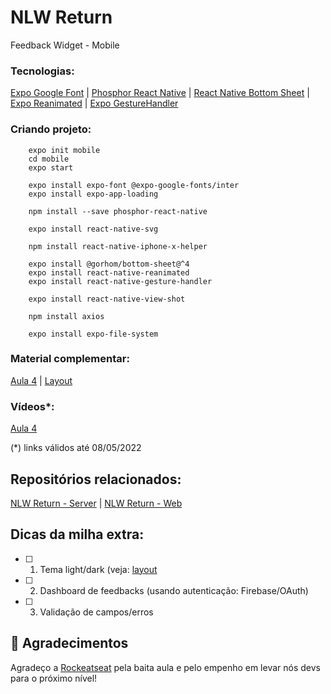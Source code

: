 # NLW Return
Feedback Widget - Mobile

### Tecnologias:
[Expo Google Font](https://docs.expo.dev/guides/using-custom-fonts/) | 
[Phosphor React Native](https://github.com/duongdev/phosphor-react-native) | 
[React Native Bottom Sheet](https://gorhom.github.io/react-native-bottom-sheet/) | 
[Expo Reanimated](https://docs.expo.dev/versions/latest/sdk/reanimated/) | 
[Expo GestureHandler](https://docs.expo.dev/versions/latest/sdk/gesture-handler/)

### Criando projeto:
        expo init mobile
        cd mobile
        expo start

        expo install expo-font @expo-google-fonts/inter
        expo install expo-app-loading

        npm install --save phosphor-react-native

        expo install react-native-svg

        npm install react-native-iphone-x-helper

        expo install @gorhom/bottom-sheet@^4
        expo install react-native-reanimated
        expo install react-native-gesture-handler

        expo install react-native-view-shot

        npm install axios

        expo install expo-file-system

### Material complementar:
[Aula 4](https://efficient-sloth-d85.notion.site/Aula-04-acf4147342e6404da94e67f9653a8ab8) |
[Layout](https://www.figma.com/file/KwRfD4DeYK4bdGIp6oAPqs/Feedback-Widget-(Community)?node-id=10%3A1638)

### Vídeos*:
[Aula 4](https://www.youtube.com/watch?v=p3rklgvqK4M)

(*) links válidos até 08/05/2022

## Repositórios relacionados:
[NLW Return - Server](https://github.com/jairpro/nlw-return-server) | 
[NLW Return - Web](https://github.com/jairpro/nlw-return-web)

## Dicas da milha extra:
- [ ] 1. Tema light/dark (veja: 
[layout](https://www.figma.com/file/KwRfD4DeYK4bdGIp6oAPqs/Feedback-Widget-(Community)?node-id=10%3A1638)
- [ ] 2. Dashboard de feedbacks (usando autenticação: Firebase/OAuth)
- [ ] 3. Validação de campos/erros

## 💜 Agradecimentos
Agradeço a [Rockeatseat](https://rocketseat.com.br/) pela baita aula e pelo empenho em levar nós devs para o próximo nível!
